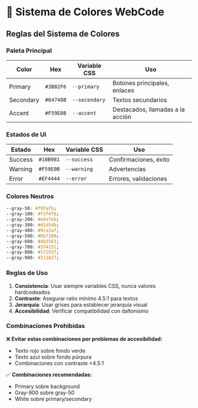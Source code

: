 # 🎨 Sistema de Colores WebCode

## Reglas del Sistema de Colores

### Paleta Principal

| Color     | Hex       | Variable CSS  | Uso                              |
| --------- | --------- | ------------- | -------------------------------- |
| Primary   | `#3B82F6` | `--primary`   | Botones principales, enlaces     |
| Secondary | `#64748B` | `--secondary` | Textos secundarios               |
| Accent    | `#F59E0B` | `--accent`    | Destacados, llamadas a la acción |

### Estados de UI

| Estado  | Hex       | Variable CSS | Uso                   |
| ------- | --------- | ------------ | --------------------- |
| Success | `#10B981` | `--success`  | Confirmaciones, éxito |
| Warning | `#F59E0B` | `--warning`  | Advertencias          |
| Error   | `#EF4444` | `--error`    | Errores, validaciones |

### Colores Neutros

```css
--gray-50: #f9fafb;
--gray-100: #f3f4f6;
--gray-200: #e5e7eb;
--gray-300: #d1d5db;
--gray-400: #9ca3af;
--gray-500: #6b7280;
--gray-600: #4b5563;
--gray-700: #374151;
--gray-800: #1f2937;
--gray-900: #111827;
```

### Reglas de Uso

1. **Consistencia**: Usar siempre variables CSS, nunca valores hardcodeados
2. **Contraste**: Asegurar ratio mínimo 4.5:1 para textos
3. **Jerarquía**: Usar grises para establecer jerarquía visual
4. **Accesibilidad**: Verificar compatibilidad con daltonismo

### Combinaciones Prohibidas

❌ **Evitar estas combinaciones por problemas de accesibilidad:**

- Texto rojo sobre fondo verde
- Texto azul sobre fondo púrpura
- Combinaciones con contraste <4.5:1

✅ **Combinaciones recomendadas:**

- Primary sobre background
- Gray-900 sobre gray-50
- White sobre primary/secondary
